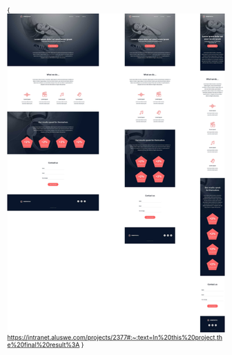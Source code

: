 {
    ![alt text](image.png)
    https://intranet.aluswe.com/projects/2377#:~:text=In%20this%20project,the%20final%20result%3A
}
